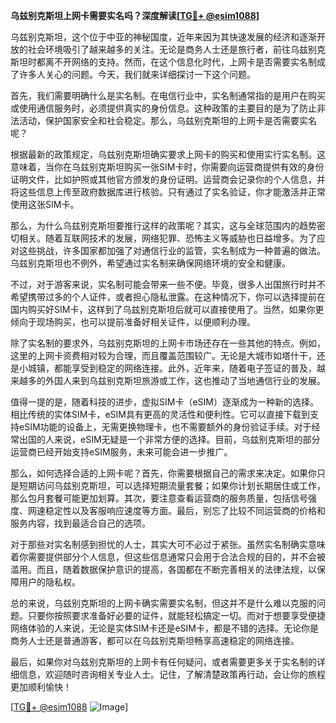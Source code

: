 **乌兹别克斯坦上网卡需要实名吗？深度解读[[TG💪+ @esim1088](https://t.me/s/esim1088)]**

乌兹别克斯坦，这个位于中亚的神秘国度，近年来因为其快速发展的经济和逐渐开放的社会环境吸引了越来越多的关注。无论是商务人士还是旅行者，前往乌兹别克斯坦时都离不开网络的支持。然而，在这个信息化时代，上网卡是否需要实名制成了许多人关心的问题。今天，我们就来详细探讨一下这个问题。

首先，我们需要明确什么是实名制。在电信行业中，实名制通常指的是用户在购买或使用通信服务时，必须提供真实的身份信息。这种政策的主要目的是为了防止非法活动，保护国家安全和社会稳定。那么，乌兹别克斯坦的上网卡是否需要实名呢？

根据最新的政策规定，乌兹别克斯坦确实要求上网卡的购买和使用实行实名制。这意味着，当你在乌兹别克斯坦购买一张SIM卡时，你需要向运营商提供有效的身份证明文件，比如护照或其他官方颁发的身份证明。运营商会记录你的个人信息，并将这些信息上传至政府数据库进行核验。只有通过了实名验证，你才能激活并正常使用这张SIM卡。

那么，为什么乌兹别克斯坦要推行这样的政策呢？其实，这与全球范围内的趋势密切相关。随着互联网技术的发展，网络犯罪、恐怖主义等威胁也日益增多。为了应对这些挑战，许多国家都加强了对通信行业的监管，实名制成为一种普遍的做法。乌兹别克斯坦也不例外，希望通过实名制来确保网络环境的安全和健康。

不过，对于游客来说，实名制可能会带来一些不便。毕竟，很多人出国旅行时并不希望携带过多的个人证件，或者担心隐私泄露。在这种情况下，你可以选择提前在国内购买好SIM卡，这样到了乌兹别克斯坦后就可以直接使用了。当然，如果你更倾向于现场购买，也可以提前准备好相关证件，以便顺利办理。

除了实名制的要求外，乌兹别克斯坦的上网卡市场还存在一些其他的特点。例如，这里的上网卡资费相对较为合理，而且覆盖范围较广。无论是大城市如塔什干，还是小城镇，都能享受到稳定的网络连接。此外，近年来，随着电子签证的普及，越来越多的外国人来到乌兹别克斯坦旅游或工作，这也推动了当地通信行业的发展。

值得一提的是，随着科技的进步，虚拟SIM卡（eSIM）逐渐成为一种新的选择。相比传统的实体SIM卡，eSIM具有更高的灵活性和便利性。它可以直接下载到支持eSIM功能的设备上，无需更换物理卡，也不需要额外的身份验证手续。对于经常出国的人来说，eSIM无疑是一个非常方便的选择。目前，乌兹别克斯坦的部分运营商已经开始支持eSIM服务，未来可能会进一步推广。

那么，如何选择合适的上网卡呢？首先，你需要根据自己的需求来决定。如果你只是短期访问乌兹别克斯坦，可以选择短期流量套餐；如果你计划长期居住或工作，那么包月套餐可能更加划算。其次，要注意查看运营商的服务质量，包括信号强度、网速稳定性以及客服响应速度等方面。最后，别忘了比较不同运营商的价格和服务内容，找到最适合自己的选项。

对于那些对实名制感到担忧的人士，其实大可不必过于紧张。虽然实名制确实意味着你需要提供部分个人信息，但这些信息通常只会用于合法合规的目的，并不会被滥用。而且，随着数据保护意识的提高，各国都在不断完善相关的法律法规，以保障用户的隐私权。

总的来说，乌兹别克斯坦的上网卡确实需要实名制，但这并不是什么难以克服的问题。只要你按照要求准备好必要的证件，就能轻松搞定一切。而对于想要享受便捷网络体验的人来说，无论是实体SIM卡还是eSIM卡，都是不错的选择。无论你是商务人士还是普通游客，都可以在乌兹别克斯坦畅享高速稳定的网络连接。

最后，如果你对乌兹别克斯坦的上网卡有任何疑问，或者需要更多关于实名制的详细信息，欢迎随时咨询相关专业人士。记住，了解清楚政策再行动，会让你的旅程更加顺利愉快！

[[TG💪+ @esim1088](https://t.me/s/esim1088) ![Image](https://i.postimg.cc/4NQfJmqS/Snipaste-2025-05-13-00-14-12.png)]
